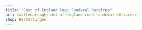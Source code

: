 ```yaml
---
title: "East of England Coop Funderal Services"
url: /attleborough/east-of-england-coop-funderal-services/
shop: Bestattungen
---
```

